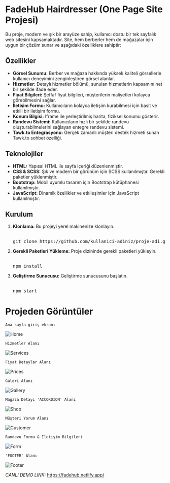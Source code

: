 
  <h1>FadeHub Hairdresser (One Page Site Projesi)</h1>

  <p>Bu proje, modern ve şık bir arayüze sahip, kullanıcı dostu bir tek sayfalık web sitesini kapsamaktadır. Site, hem berberler hem de mağazalar için uygun bir çözüm sunar ve aşağıdaki özelliklere sahiptir:</p>

  <h2>Özellikler</h2>
  <ul>
      <li><strong>Görsel Sunumu:</strong> Berber ve mağaza hakkında yüksek kaliteli görsellerle kullanıcı deneyimini zenginleştiren görsel alanlar.</li>
      <li><strong>Hizmetler:</strong> Detaylı hizmetler bölümü, sunulan hizmetlerin kapsamını net bir şekilde ifade eder.</li>
      <li><strong>Fiyat Bilgileri:</strong> Şeffaf fiyat bilgileri, müşterilerin maliyetleri kolayca görebilmesini sağlar.</li>
      <li><strong>İletişim Formu:</strong> Kullanıcıların kolayca iletişim kurabilmesi için basit ve etkili bir iletişim formu.</li>
      <li><strong>Konum Bilgisi:</strong> Iframe ile yerleştirilmiş harita, fiziksel konumu gösterir.</li>
      <li><strong>Randevu Sistemi:</strong> Kullanıcıların hızlı bir şekilde randevu oluşturabilmelerini sağlayan entegre randevu sistemi.</li>
      <li><strong>Tawk.to Entegrasyonu:</strong> Gerçek zamanlı müşteri destek hizmeti sunan Tawk.to sohbet özelliği.</li>
  </ul>

  <h2>Teknolojiler</h2>
  <ul>
      <li><strong>HTML:</strong> Yapısal HTML ile sayfa içeriği düzenlenmiştir.</li>
      <li><strong>CSS & SCSS:</strong> Şık ve modern bir görünüm için SCSS kullanılmıştır. Gerekli paketler yüklenmiştir.</li>
      <li><strong>Bootstrap:</strong> Mobil uyumlu tasarım için Bootstrap kütüphanesi kullanılmıştır.</li>
      <li><strong>JavaScript:</strong> Dinamik özellikler ve etkileşimler için JavaScript kullanılmıştır.</li>
  </ul>

  <h2>Kurulum</h2>
  <ol>
      <li><strong>Klonlama:</strong> Bu projeyi yerel makinenize klonlayın.
        <br><br>
          <pre>git clone https://github.com/kullanici-adiniz/proje-adi.git</pre>
      </li>
      <li><strong>Gerekli Paketleri Yükleme:</strong> Proje dizininde gerekli paketleri yükleyin.
        <br><br>
          <pre>npm install</pre>
      </li>
      <li><strong>Geliştirme Sunucusu:</strong> Geliştirme sunucusunu başlatın.
        <br><br>
          <pre>npm start</pre>
      </li>
  </ol>

  <h1>Projeden Görüntüler</h1>

    Ana sayfa giriş ekranı
![Home](https://res.cloudinary.com/dwyvwkzap/image/upload/v1730156078/fadehub-1_dewzfz.png)

    Hizmetler Alanı
![Services](https://res.cloudinary.com/dwyvwkzap/image/upload/v1730156058/fadehub-2_clo8ac.png)

    Fiyat Detaylar Alanı
![Prices](https://res.cloudinary.com/dwyvwkzap/image/upload/v1730156045/fadehub-3_dhltig.png)

    Galeri Alanı
![Gallery](https://res.cloudinary.com/dwyvwkzap/image/upload/v1730156063/fadehub-4_hagcap.png)

    Mağaza Detayı 'ACCORDION' Alanı
![Shop](https://res.cloudinary.com/dwyvwkzap/image/upload/v1730156051/fadehub-5_td5snn.png)

    Müşteri Yorum Alanı
![Customer](https://res.cloudinary.com/dwyvwkzap/image/upload/v1730156085/fadehub-6_pgtucc.png)

    Randevu Formu & İletişim Bilgileri
![Form](https://res.cloudinary.com/dwyvwkzap/image/upload/v1730156051/fadehub-7_ontstp.png)

    'FOOTER' Alanı
![Footer](https://res.cloudinary.com/dwyvwkzap/image/upload/v1730156057/fadehub-8_heok1s.png)

*CANLI DEMO LINK:* https://fadehub.netlify.app/ 
